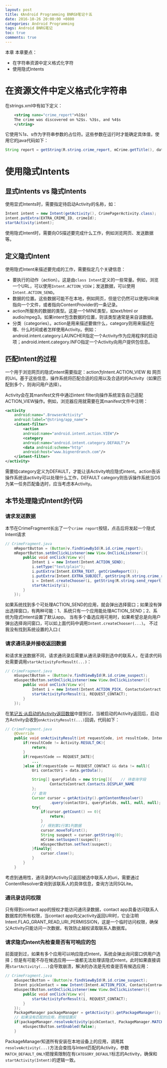```yaml
---
layout: post
title: 《Android Programming BNRG》笔记十五
date: 2016-10-26 20:00:00 +0800
categories: Android Programming
tags: Android BNRG笔记
toc: true
comments: true
---
```

本章
本章要点：
- 在字符串资源中定义格式化字符
- 使用隐式Intents
<!-- more -->

# 在资源文件中定义格式化字符串
在strings.xml中有如下定义：
``` xml
    <string name="crime_report">%1$s!
    The crime was discovered on %2$s. %3$s, and %4$s
    </string>
```
它使用%1$s、%2$s作为字符串参数的占位符。这些参数在运行时才能确定具体值，使用它的java代码如下：
``` java
String report = getString(R.string.crime_report, mCrime.getTitle(), dateString, solvedString, suspect);
```

# 使用隐式Intents
## 显式Intents vs 隐式Intents
使用显式Intents时，需要指定待启动Activity的名称，如：
``` java
Intent intent = new Intent(getActivity(), CrimePagerActivity.class);
intent.putExtra(EXTRA_CRIME_ID, crimeId);
startActivity(intent);
```
使用隐式Intent时，需要向OS描述要完成什么工作，例如浏览网页、发送数据等。

## 定义隐式Intent
使用隐式Intent来描述要完成的工作，需要指定几个关键信息：
- 要执行的动作（action）。这是由`class Intent`定义的一些常量。例如，浏览一个URL，可以使用`Intent.ACTION_VIEW`；发送数据，可以使用`Intent.ACTION_SEND`。
- 数据的位置。这些数据可能不在本地，例如网页，但是它仍然可以使用URI来指向一个文件，或者指向ContentProvider的一条记录。
- action所服务的数据的类型。这是一个MINE类型，如text/html or audio/mpeg3。如果intent包含数据的位置，则该类型通常是来自该数据。
- 分类（categories）。action是用来描述要做什么，category则用来描述在哪、什么时间或者怎样使用Activity。例如：android.intent.category.LAUNCHER指定一个Activity作为应用程序的启动项；android.intent.category.INFO指定一个Activity向用户提供包信息。

## 匹配Intent的过程
一个用于浏览网页的隐式intent需要指定：action为Intent.ACTION_VIEW 和 网页的Uri。基于这些信息，操作系统将匹配合适的应用以及合适的的Activity（如果匹配到多个，则询问用户选择）。

Activity会在其manifest文件中通过intent filter向操作系统宣告自己适配ACTION_VIEW操作。例如，浏览器应用就需要在其manifest文件中注明：
``` xml
<activity
    android:name=".BrowserActivity"
    android:label="@string/app_name">
    <intent-filter>
        <action
        android:name="android.intent.action.VIEW"/>
        <category
        android:name="android.intent.category.DEFAULT"/>
        <data android:scheme="http"
        android:host="www.bignerdranch.com"/>
    </intent-filter>
</activity>
```
需要给category定义为DEFAULT，才能让该Activity响应隐式intent。action告诉操作系统该activity可以处理什么工作，DEFAULT category则告诉操作系统当OS为某一任务匹配备选时，应当考虑本Activity。

## 本节处理隐式Intent的代码
### 请求发送数据
本节在CrimeFragment长出了一个`crime report`按钮，点击后将发起一个隐式Intent请求
``` java
// CrimeFragment.java
    mReportButton = (Button)v.findViewById(R.id.crime_report);
    mReportButton.setOnClickListener(new View.OnClickListener(){
        public void onClick(View v){
            Intent i = new Intent(Intent.ACTION_SEND);
            i.setType("text/plain");
            i.putExtra(Intent.EXTRA_TEXT, getCrimeReport());
            i.putExtra(Intent.EXTRA_SUBJECT, getString(R.string.crime_report_suspect));
            i = Intent.createChooser(i, getString(R.string.send_report));
            startActivity(i);
        }
    });
```
如果系统找到多个可处理ACTION_SEND的应用，就会弹出选择窗口；如果没有弹出选择窗口，有两种可能：1、系统只有一个应用能处理ACTION_SEND；2、系统为隐式Intent设置了默认app。
当有多个备选应用可用时，如果希望总是向用户弹出选择询问窗口，可以如上面代码中调用`Intent.createChooser(...)`。
不过我没有找到系统设置的入口:(

### 请求通讯录并接收返回数据
和请求发送数据不同，请求通讯录后需要从通讯录得到选中的联系人，在请求代码处需要调用`startActivityForResult(...)`：
``` java
// CrimeFragment.java
    mSuspectButton = (Button)v.findViewById(R.id.crime_suspect);
    mSuspectButton.setOnClickListener(new View.OnClickListener(){
        public void onClick(View v){
            Intent i = new Intent(Intent.ACTION_PICK, ContactsContract.Contacts.CONTENT_URI);
            startActivityForResult(i, REQUEST_CONTACT);
        }
    });
```
在[笔记五·从启动的Activity返回数据](http://localhost:4000/2016/10/16/2017/1016AndroidProgrammingBNRG05/#从启动的Activity返回数据)中提到过，当被启动的Activity返回后，启动方Activity会收到`onActivityResult(...)`回调，代码如下：
``` java
// CrimeFragment.java
    @Override
    public void onActivityResult(int requestCode, int resultCode, Intent data){
        if(resultCode != Activity.RESULT_OK){
            return;
        }
        if(requestCode == REQUEST_DATE){
            ...
        }else if(requestCode == REQUEST_CONTACT && data != null){
            Uri contactUri = data.getData();

            String[] queryFields = new String[]{    // 待查询字段
                    ContactsContract.Contacts.DISPLAY_NAME
            };
            // 查询
            Cursor cursor = getActivity().getContentResolver()
                    .query(contactUri, queryFields, null, null, null);
            try{
                if(cursor.getCount() == 0){
                    return;
                }
                // 得到第1行第1列数据
                cursor.moveToFirst();
                String suspect = cursor.getString(0);
                mCrime.setSuspect(suspect);
                mSuspectButton.setText(suspect);
            }finally{
                cursor.close();
            }
        }
    }
```
考虑到通用性，通讯录的Activity只返回被选中联系人的uri，需要通过ContentResolver查询到该联系人的具体信息，查询方法同SQLite。

### 通讯录访问权限
只有得到contact app的授权才能访问通讯录数据，contact app具备访问联系人数据库的所有权限，当contact app向父activity返回URI时，它会注明Intent.FLAG_GRANT_READ_URI_PERMISSION，这是一个临时访问权限，确保父Activity只能访问一次数据，有效防止越权读取联系人数据库。

### 请求隐式Intent先检查是否有可响应的包
前面提到过，如果有多个应用可以响应隐式Intent，系统会弹出询问窗口供用户选择；但是有可能不存在候选应用——谁都无法处理该隐式Intent，此时如果直接调用`startActivity(...)`会导致崩溃，解决的办法是先检查是否有候选应用：
``` java
// CrimeFragment.java
    mSuspectButton = (Button)v.findViewById(R.id.crime_suspect);
    Intent pickContact = new Intent(Intent.ACTION_PICK, ContactsContract.Contacts.CONTENT_URI);
    mSuspectButton.setOnClickListener(new View.OnClickListener(){
        public void onClick(View v){
            startActivityForResult(i, REQUEST_CONTACT);
        }
    });
    PackageManager packageManager = getActivity().getPackageManager();
    // 如果没有匹配的应用，把按钮置灰
    if(packageManager.resolveActivity(pickContact, PackageManager.MATCH_DEFAULT_ONLY) == null){
        mSuspectButton.setEnabled(false);
    }
```
PackageManager知道所有安装在本地设备上的应用，调用其`resolveActivity(...)`方法会查找与Intent匹配的Activity，参数`MATCH_DEFAULT_ONLY`把搜索限制在有`CATEGORY_DEFAULT`标志的Activity，确保和`startActivity(Intent)`的逻辑一致。